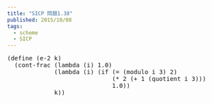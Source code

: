 ```yaml
---
title: "SICP 問題1.38"
published: 2015/10/08
tags:
  - scheme
  - SICP
---
```



<pre class="code lang-scheme" data-lang="scheme" data-unlink><span class="synSpecial">(</span><span class="synStatement">define</span> <span class="synSpecial">(</span>e-2 k<span class="synSpecial">)</span>
  <span class="synSpecial">(</span>cont-frac <span class="synSpecial">(</span><span class="synStatement">lambda</span> <span class="synSpecial">(</span>i<span class="synSpecial">)</span> <span class="synConstant">1.0</span><span class="synSpecial">)</span>
             <span class="synSpecial">(</span><span class="synStatement">lambda</span> <span class="synSpecial">(</span>i<span class="synSpecial">)</span> <span class="synSpecial">(</span><span class="synStatement">if</span> <span class="synSpecial">(</span><span class="synIdentifier">=</span> <span class="synSpecial">(</span><span class="synIdentifier">modulo</span> i <span class="synConstant">3</span><span class="synSpecial">)</span> <span class="synConstant">2</span><span class="synSpecial">)</span>
                             <span class="synSpecial">(</span><span class="synIdentifier">*</span> <span class="synConstant">2</span> <span class="synSpecial">(</span><span class="synIdentifier">+</span> <span class="synConstant">1</span> <span class="synSpecial">(</span><span class="synIdentifier">quotient</span> i <span class="synConstant">3</span><span class="synSpecial">)))</span>
                             <span class="synConstant">1.0</span><span class="synSpecial">))</span>
             k<span class="synSpecial">))</span>
</pre>


